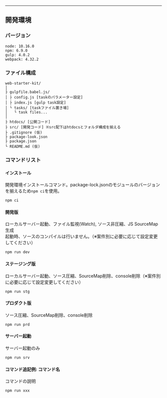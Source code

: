 

---


## 開発環境

### バージョン
```
node: 10.16.0
npm: 6.9.0
gulp: 4.0.2
webpack: 4.32.2
```

### ファイル構成
```
web-starter-kit/
│
├ gulpfile.babel.js/
│ ├ config.js [taskのパラメーター設定]
│ ├ index.js [gulp task設定]
│ └ tasks/ [taskファイル置き場]
│   └ task files...
│
├ htdocs/ [公開コード]
├ src/ [開発コード] ※src配下はhtdocsとフォルダ構成を揃える
├ .gitignore (仮)
├ package-look.json
├ package.json
└ README.md (仮)
```

### コマンドリスト
#### インストール
開発環境インストールコマンド。package-lock.jsonのモジュールのバージョンを揃えるため`npm ci`を使用。
```
npm ci
```

#### 開発版
ローカルサーバー起動、ファイル監視(Watch), ソース非圧縮、JS SourceMap生成<br>
起動時、ソースのコンパイルは行いません。（※案件別に必要に応じて設定変更してください）
```
npm run dev
```

#### ステージング版
ローカルサーバー起動、ソース圧縮、SourceMap削除、console削除（※案件別に必要に応じて設定変更してください）
```
npm run stg
```

#### プロダクト版
ソース圧縮、SourceMap削除、console削除
```
npm run prd
```

#### サーバー起動
サーバー起動のみ
```
npm run srv
```

#### コマンド追記例: コマンド名
コマンドの説明
```
npm run xxx
```
